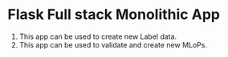 # Flask Full stack Monolithic App 

1. This app can be used to create new Label data.
2. This app can be used to validate and create new MLoPs. 
